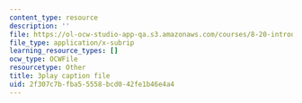 ```yaml
---
content_type: resource
description: ''
file: https://ol-ocw-studio-app-qa.s3.amazonaws.com/courses/8-20-introduction-to-special-relativity-january-iap-2021/2f307c7bfba55558bcd042fe1b46e4a4_uMc-j5aQTH8.srt
file_type: application/x-subrip
learning_resource_types: []
ocw_type: OCWFile
resourcetype: Other
title: 3play caption file
uid: 2f307c7b-fba5-5558-bcd0-42fe1b46e4a4
---
```

